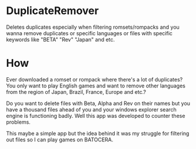 # DuplicateRemover
Deletes duplicates especially when filtering romsets/rompacks and you wanna remove duplicates or specific languages or files with specific keywords like "BETA" "Rev" "Japan" and etc.

# How
Ever downloaded a romset or rompack where there's a lot of duplicates? You only want to play English games and want to remove other languages from the region of Japan,  Brazil, France, Europe and etc.?

Do you want to delete files with Beta, Alpha and Rev on their names but you have a thousand files ahead of you and your windows explorer search engine is functioning badly. Well this app was developed to counter these problems.

This maybe a simple app but the idea behind it was my struggle for filtering out files so I can play games on BATOCERA.
